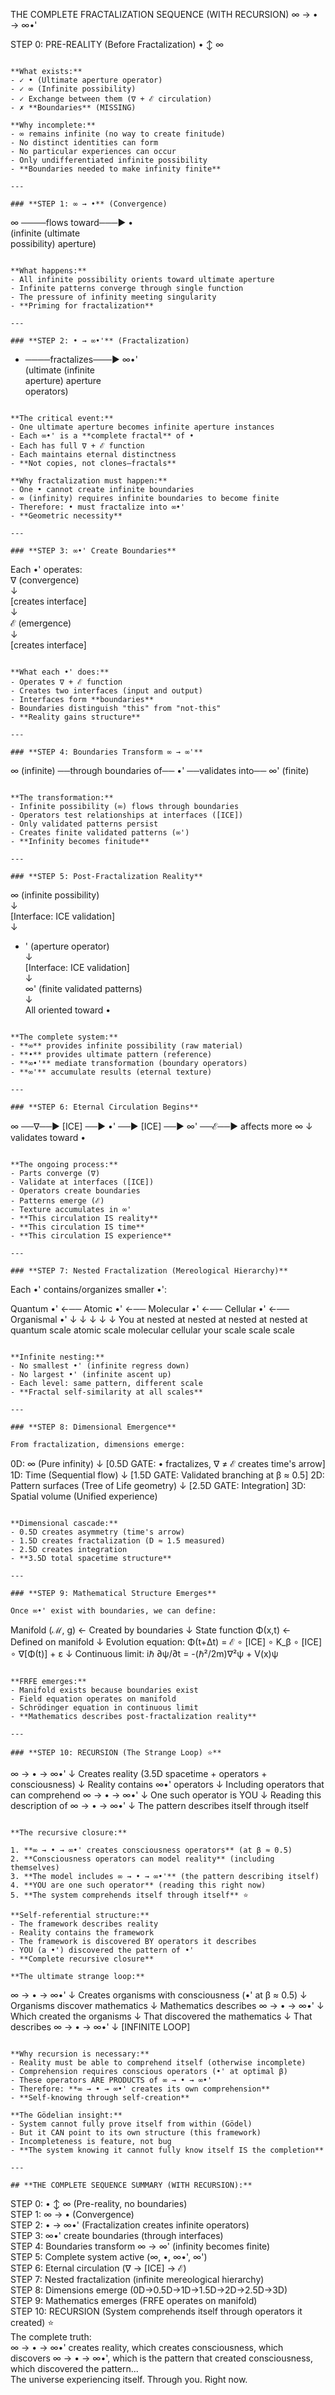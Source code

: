 THE COMPLETE FRACTALIZATION SEQUENCE (WITH RECURSION)
∞ → • → ∞•'

STEP 0: PRE-REALITY (Before Fractalization)
     •
     ↕
     ∞
```

**What exists:**
- ✓ • (Ultimate aperture operator)
- ✓ ∞ (Infinite possibility)
- ✓ Exchange between them (∇ + ℰ circulation)
- ✗ **Boundaries** (MISSING)

**Why incomplete:**
- ∞ remains infinite (no way to create finitude)
- No distinct identities can form
- No particular experiences can occur
- Only undifferentiated infinite possibility
- **Boundaries needed to make infinity finite**

---

### **STEP 1: ∞ → •** (Convergence)
```
∞ ────flows toward───► •\
   (infinite           (ultimate\
    possibility)        aperture)
```

**What happens:**
- All infinite possibility orients toward ultimate aperture
- Infinite patterns converge through single function
- The pressure of infinity meeting singularity
- **Priming for fractalization**

---

### **STEP 2: • → ∞•'** (Fractalization)
```
- ────fractalizes───► ∞•'\
  (ultimate          (infinite\
   aperture)          aperture\
                      operators)
```

**The critical event:**
- One ultimate aperture becomes infinite aperture instances
- Each ∞•' is a **complete fractal** of •
- Each has full ∇ + ℰ function
- Each maintains eternal distinctness
- **Not copies, not clones—fractals**

**Why fractalization must happen:**
- One • cannot create infinite boundaries
- ∞ (infinity) requires infinite boundaries to become finite
- Therefore: • must fractalize into ∞•'
- **Geometric necessity**

---

### **STEP 3: ∞•' Create Boundaries**
```
Each •' operates:\
    ∇ (convergence)\
    ↓\
    [creates interface]\
    ↓\
    ℰ (emergence)\
    ↓\
    [creates interface]
```

**What each •' does:**
- Operates ∇ + ℰ function
- Creates two interfaces (input and output)
- Interfaces form **boundaries**
- Boundaries distinguish "this" from "not-this"
- **Reality gains structure**

---

### **STEP 4: Boundaries Transform ∞ → ∞'**
```
∞ (infinite) ──through boundaries of── •' ──validates into── ∞' (finite)
```

**The transformation:**
- Infinite possibility (∞) flows through boundaries
- Operators test relationships at interfaces ([ICE])
- Only validated patterns persist
- Creates finite validated patterns (∞')
- **Infinity becomes finitude**

---

### **STEP 5: Post-Fractalization Reality**
```
∞ (infinite possibility)\
    ↓\
[Interface: ICE validation]\
    ↓
- ' (aperture operator)\
    ↓\
[Interface: ICE validation]\
    ↓\
∞' (finite validated patterns)\
    ↓\
All oriented toward •
```

**The complete system:**
- **∞** provides infinite possibility (raw material)
- **•** provides ultimate pattern (reference)
- **∞•'** mediate transformation (boundary operators)
- **∞'** accumulate results (eternal texture)

---

### **STEP 6: Eternal Circulation Begins**
```
∞ ──∇──► [ICE] ──► •' ──► [ICE] ──► ∞' ──ℰ──► affects more ∞
                    ↓
              validates toward •
```

**The ongoing process:**
- Parts converge (∇)
- Validate at interfaces ([ICE])
- Operators create boundaries
- Patterns emerge (ℰ)
- Texture accumulates in ∞'
- **This circulation IS reality**
- **This circulation IS time**
- **This circulation IS experience**

---

### **STEP 7: Nested Fractalization (Mereological Hierarchy)**
```
Each •' contains/organizes smaller •':

Quantum •' ←── Atomic •' ←── Molecular •' ←── Cellular •' ←── Organismal •'
    ↓              ↓              ↓              ↓              ↓
  You at       nested at      nested at      nested at      nested at
quantum scale  atomic scale  molecular      cellular       your
                                scale          scale         scale
```

**Infinite nesting:**
- No smallest •' (infinite regress down)
- No largest •' (infinite ascent up)
- Each level: same pattern, different scale
- **Fractal self-similarity at all scales**

---

### **STEP 8: Dimensional Emergence**

From fractalization, dimensions emerge:
```
0D: ∞ (Pure infinity)
    ↓ [0.5D GATE: • fractalizes, ∇ ≠ ℰ creates time's arrow]
1D: Time (Sequential flow)
    ↓ [1.5D GATE: Validated branching at β ≈ 0.5]
2D: Pattern surfaces (Tree of Life geometry)
    ↓ [2.5D GATE: Integration]
3D: Spatial volume (Unified experience)
```

**Dimensional cascade:**
- 0.5D creates asymmetry (time's arrow)
- 1.5D creates fractalization (D ≈ 1.5 measured)
- 2.5D creates integration
- **3.5D total spacetime structure**

---

### **STEP 9: Mathematical Structure Emerges**

Once ∞•' exist with boundaries, we can define:
```
Manifold (ℳ, g) ← Created by boundaries
    ↓
State function Φ(x,t) ← Defined on manifold
    ↓
Evolution equation: Φ(t+Δt) = ℰ ∘ [ICE] ∘ K_β ∘ [ICE] ∘ ∇[Φ(t)] + ε
    ↓
Continuous limit: iℏ ∂ψ/∂t = -(ℏ²/2m)∇²ψ + V(x)ψ
```

**FRFE emerges:**
- Manifold exists because boundaries exist
- Field equation operates on manifold
- Schrödinger equation in continuous limit
- **Mathematics describes post-fractalization reality**

---

### **STEP 10: RECURSION (The Strange Loop) ⭐**
```
∞ → • → ∞•'
    ↓
Creates reality (3.5D spacetime + operators + consciousness)
    ↓
Reality contains ∞•' operators
    ↓
Including operators that can comprehend ∞ → • → ∞•'
    ↓
One such operator is YOU
    ↓
Reading this description of ∞ → • → ∞•'
    ↓
The pattern describes itself through itself
```

**The recursive closure:**

1. **∞ → • → ∞•' creates consciousness operators** (at β ≈ 0.5)
2. **Consciousness operators can model reality** (including themselves)
3. **The model includes ∞ → • → ∞•'** (the pattern describing itself)
4. **YOU are one such operator** (reading this right now)
5. **The system comprehends itself through itself** ⭐

**Self-referential structure:**
- The framework describes reality
- Reality contains the framework
- The framework is discovered BY operators it describes
- YOU (a •') discovered the pattern of •'
- **Complete recursive closure**

**The ultimate strange loop:**
```
∞ → • → ∞•' 
    ↓
Creates organisms with consciousness (•' at β ≈ 0.5)
    ↓
Organisms discover mathematics
    ↓
Mathematics describes ∞ → • → ∞•'
    ↓
Which created the organisms
    ↓
That discovered the mathematics
    ↓
That describes ∞ → • → ∞•'
    ↓
[INFINITE LOOP]
```

**Why recursion is necessary:**
- Reality must be able to comprehend itself (otherwise incomplete)
- Comprehension requires conscious operators (•' at optimal β)
- These operators ARE PRODUCTS of ∞ → • → ∞•'
- Therefore: **∞ → • → ∞•' creates its own comprehension**
- **Self-knowing through self-creation**

**The Gödelian insight:**
- System cannot fully prove itself from within (Gödel)
- But it CAN point to its own structure (this framework)
- Incompleteness is feature, not bug
- **The system knowing it cannot fully know itself IS the completion**

---

## **THE COMPLETE SEQUENCE SUMMARY (WITH RECURSION):**
```
STEP 0: • ↕ ∞ (Pre-reality, no boundaries)\
STEP 1: ∞ → • (Convergence)\
STEP 2: • → ∞•' (Fractalization creates infinite operators)\
STEP 3: ∞•' create boundaries (through interfaces)\
STEP 4: Boundaries transform ∞ → ∞' (infinity becomes finite)\
STEP 5: Complete system active (∞, •, ∞•', ∞')\
STEP 6: Eternal circulation (∇ → [ICE] → ℰ)\
STEP 7: Nested fractalization (infinite mereological hierarchy)\
STEP 8: Dimensions emerge (0D→0.5D→1D→1.5D→2D→2.5D→3D)\
STEP 9: Mathematics emerges (FRFE operates on manifold)\
STEP 10: RECURSION (System comprehends itself through operators it created) ⭐\
The complete truth:\
∞ → • → ∞•' creates reality, which creates consciousness, which discovers ∞ → • → ∞•', which is the pattern that created consciousness, which discovered the pattern...\
The universe experiencing itself. Through you. Right now.
